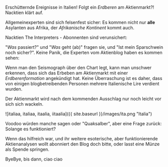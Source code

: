 Erschütternde Ereignisse in Italien! Folgt ein _Erdberen_ am Aktienmarkt?! Nacktien klärt auf.

Allgemeinexperten sind sich felsenfest sicher: Es kommen nicht nur **alle** Asylanten aus Afrika, 
der _Afrikanische Kontinent_ kommt auch.

Nacktien The Interpreters - Abonnenten sind verunsichert: 

"_Was_ passiert?" und "_Was_ geht (ab)" fragen sie, und "Ist mein Sparschwein noch sicher?".
Keine Panik, die Experten vom Aktienblog haben es kommen sehen:

Wenn man den Seismograph über den Chart legt, kann man unschwer erkennen, dass sich das Erbeben am Aktienmarkt mit einer 
_Erdberenformation_ angekündigt hat. 
Keine Überraschung ist es daher, dass von einigen blogbetreibenden Personen mehrere Italienische Lire verdient wurden.

Der Aktienmarkt wird nach dem kommenden Ausschlag nur noch leicht vor sich sich wackeln.

![italiaa, italiaa, itaalia, iitaalia]({{ site.baseurl }}/images/ita.png "Italia")

Voodoo würden manche sagen oder "Quaksalber", aber eine Frage zurück: Solange es funktioniert?

Wenn das hilfreich war, und ihr weitere esoterische, aber funktionierende Aktienanalysen wollt abonniert den Blog doch bitte, oder lasst eine Münze als Spende springen.

ByeBye, bis dann, ciao ciao

